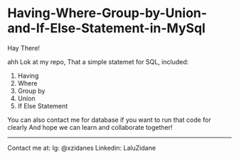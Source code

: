 # Having-Where-Group-by-Union-and-If-Else-Statement-in-MySql
Hay There!

ahh Lok at my repo, That a simple statemet for SQL, included:

1. Having
2. Where
3. Group by 
4. Union
5. If Else Statement 

You can also contact me for database if you want to run that code for clearly
And hope we can learn and collaborate together!

_______________________________________________

Contact me at:
Ig: @xzidanes
Linkedin: LaluZidane
